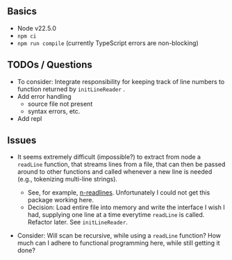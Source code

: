 ## Basics

- Node v22.5.0
- `npm ci`
- `npm run compile` (currently TypeScript errors are non-blocking)

## TODOs / Questions

- To consider: Integrate responsibility for keeping track of line numbers to function
  returned by `initLineReader` .
- Add error handling
  - source file not present
  - syntax errors, etc.
- Add repl

## Issues

- It seems extremely difficult (impossible?) to extract from node a `readLine` function, that
  streams lines from a file, that can then be passed around to other functions
  and called whenever a new line is needed (e.g., tokenizing multi-line
  strings).
  - See, for example, [n-readlines](https://github.com/nacholibre/node-readlines).
    Unfortunately I could not get this package working here.
  - Decision: Load entire file into memory and write the interface I wish I had,
    supplying one line at a time everytime `readLine` is called. Refactor later.
    See `initLineReader`.

- Consider: Will scan be recursive, while using a `readLine` function? How
  much can I adhere to functional programming here, while still getting it done?
